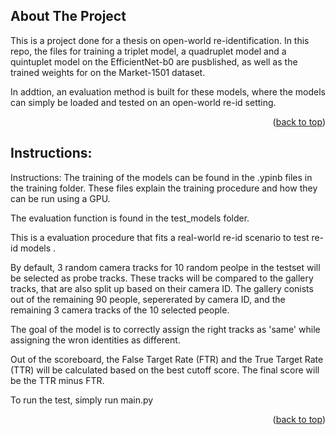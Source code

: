 <!-- ABOUT THE PROJECT -->
## About The Project

This is a project done for a thesis on open-world re-identification. In this repo, the files for training a triplet model, a quadruplet model and a quintuplet model on the EfficientNet-b0 are pusblished, as well as the trained weights for on the Market-1501 dataset. 

In addtion, an evaluation method is built for these models, where the models can simply be loaded and tested on an open-world re-id setting.

<p align="right">(<a href="#readme-top">back to top</a>)</p>

## Instructions:

Instructions: 
The training of the models can be found in the .ypinb files in the training folder. These files explain the training procedure and how they can be run using a GPU. 

The evaluation function is found in the test_models folder.

This is a evaluation procedure that fits a real-world re-id scenario to test re-id models .


By default, 3 random camera tracks for 10 random peolpe in the testset will be selected as probe tracks. These tracks will be compared to the gallery tracks, that are also split up based on their camera ID. The gallery conists out of the remaining 90 people, sepererated by camera ID, and the remaining 3 camera tracks of the 10 selected people.

The goal of the model is to correctly assign the right tracks as 'same' while assigning the wron identities as different.

Out of the scoreboard, the False Target Rate (FTR) and the True Target Rate (TTR) will be calculated based on the best cutoff score.
The final score will be the TTR minus FTR.

To run the test, simply run main.py

<p align="right">(<a href="#readme-top">back to top</a>)</p>
